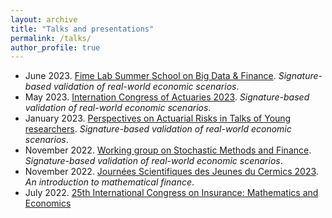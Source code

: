 ```yaml
---
layout: archive
title: "Talks and presentations"
permalink: /talks/
author_profile: true
---
```


- June 2023. [Fime Lab Summer School on Big Data & Finance](https://fimeschool.sciencesconf.org/). *Signature-based validation of real-world economic scenarios*.
- May 2023. [Internation Congress of Actuaries 2023](https://www.actuaries.asn.au/microsites/ica2023). *Signature-based validation of real-world economic scenarios*.
- January 2023. [Perspectives on Actuarial Risks in Talks of Young researchers](https://wp.unil.ch/party/). *Signature-based validation of real-world economic scenarios*.
- November 2022. [Working group on Stochastic Methods and Finance](https://cermics.enpc.fr/~alfonsi/GTMSF.html). *Signature-based validation of real-world economic scenarios*.
- November 2022. [Journées Scientifiques des Jeunes du Cermics 2023](https://cermics-lab.enpc.fr/seminaires/young-researchers-seminar/jsjc/). *An introduction to mathematical finance*. 
- July 2022. [25th International Congress on Insurance: Mathematics and Economics](https://conf.ichaos.com.cn/ime2022/page/1)